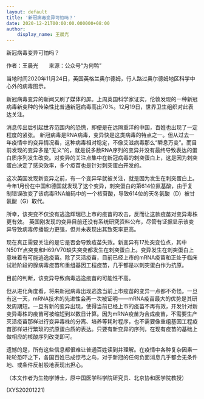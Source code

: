 ```yaml
---
layout: default
title: '新冠病毒变异可怕吗？'
date: 2020-12-21T00:00:00.000000+08:00
author:
    display_name: 王晨光
---
```


新冠病毒变异可怕吗？

作者：王晨光　　来源：公众号“为何鸭”

当地时间2020年11月24日，英国英格兰奥尔德姆，行人路过奥尔德姆地区科学中心外的病毒图示。

新冠病毒变异的新闻又刷了媒体的屏。上周英国科学家证实，伦敦发现的一种新冠病毒新变种的传染性比普通新冠病毒高出70%。12月19日，世界卫生组织对此表达关注。

消息传出后引起世界范围内的恐慌，即便是在远隔重洋的中国，百姓也出现了一定程度的紧张。 新冠病毒是RNA病毒，变异快是这类病毒的特点之一。但从过去一年疫情中的变异情况看，这种病毒相对稳定，不像艾滋病毒那么“瞬息万变”。而目前发现的变异多是“无义”的，就是说多数RNA序列的变异并没有最终导致表达的蛋白质序列发生改变。对变异的关注点集中在新冠病毒的刺突蛋白上，这是因为刺突蛋白决定了感染效率，多个疫苗也是针对刺突蛋白开发的。

这次英国发现新变异之前，有一个变异早就被关注，就是因为发生在刺突蛋白上。今年1月份在中国和德国就发现了这个变异，刺突蛋白的第614位氨基酸，由于复制错误改变了该病毒RNA编码中的一个核苷酸，导致614位的天冬氨酸（D）被甘氨酸（G）取代。

所幸，该突变不仅没有逃逸辉瑞已上市的疫苗的攻击，反而让这款疫苗对变异毒株更有效。 英国刚发现的变异目前还没有系统研究资料公布，尽管有证据显示该变异导致病毒传播能力更强，但并未表现出其致死率更高。

现在真正需要关注的是它是否会导致疫苗失效。新变异有17处突变位点，其中N501Y点突变和H69/V70缺失突变都发生在刺突蛋白上。变异发生在刺突蛋白上意味着有可能逃逸疫苗。除了灭活疫苗，目前已经上市的mRNA疫苗和正处于临床试验阶段的腺病毒疫苗和重组基因工程疫苗，几乎都是以刺突蛋白作为抗原。

目前的判断，该变异导致病毒逃逸疫苗的可能性不高。

但从进化角度看，将来新冠病毒出现逃逸当前上市疫苗的变异一点都不奇怪。一旦有这一天，mRNA技术的先进性会再一次被证明——mRNA疫苗最大的优势是其研发周期短。一旦有新的变异出现，使得当前已经上市的疫苗不再有效，开发针对新变异毒株的疫苗可被缩短到以数日计算。因为mRNA疫苗为合成疫苗，不需要生产灭活疫苗那样进行变异毒株的分离、培养等耗时程序，也不需要像重组基因工程疫苗那样进行繁琐的抗原蛋白质的表达。只要有新变异的序列，在现有疫苗的基础上做相应的核酸序列改变即可。

遗憾的是，所有这些信息都很难让普通百姓读到并理解。在疫情中各种复杂因素一轮轮恐吓之下，各国百姓已成惊弓之鸟，对于新冠的任何负面消息几乎都会无条件地、或条件反射般地表现出担心。

（本文作者为生物学博士，原中国医学科学院研究员、北京协和医学院教授）

(XYS20201221)

